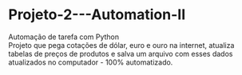 # Projeto-2---Automation-II
Automação de tarefa com Python \
Projeto que pega cotações de dólar, euro e ouro na internet, atualiza tabelas de preços de produtos e salva um arquivo com esses dados atualizados no computador - 100% automatizado.  
